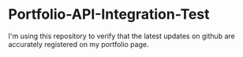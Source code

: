 # Portfolio-API-Integration-Test
I'm using this repository to verify that the latest updates on github are accurately registered on my portfolio page.
